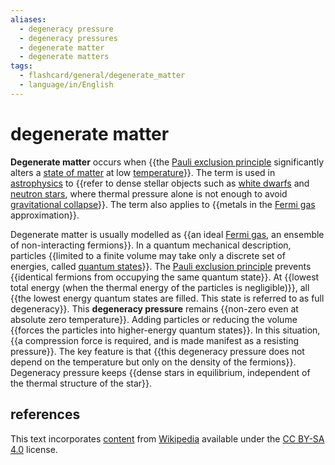 ```yaml
---
aliases:
  - degeneracy pressure
  - degeneracy pressures
  - degenerate matter
  - degenerate matters
tags:
  - flashcard/general/degenerate_matter
  - language/in/English
---
```


# degenerate matter

__Degenerate matter__ occurs when {{the [Pauli exclusion principle](Pauli%20exclusion%20principle.md) significantly alters a [state of matter](state%20of%20matter.md) at low [temperature](temperature.md)}}. The term is used in [astrophysics](astrophysics.md) to {{refer to dense stellar objects such as [white dwarfs](white%20dwarf.md) and [neutron stars](neutron%20star.md), where thermal pressure alone is not enough to avoid [gravitational collapse](gravitational%20collapse.md)}}. The term also applies to {{metals in the [Fermi gas](fermi%20gas.md) approximation}}.

Degenerate matter is usually modelled as {{an ideal [Fermi gas](fermi%20gas.md), an ensemble of non-interacting fermions}}. In a quantum mechanical description, particles {{limited to a finite volume may take only a discrete set of energies, called [quantum states](quantum%20state.md)}}. The [Pauli exclusion principle](Pauli%20exclusion%20principle.md) prevents {{identical fermions from occupying the same quantum state}}. At {{lowest total energy (when the thermal energy of the particles is negligible)}}, all {{the lowest energy quantum states are filled. This state is referred to as full degeneracy}}. This __degeneracy pressure__ remains {{non-zero even at absolute zero temperature}}. Adding particles or reducing the volume {{forces the particles into higher-energy quantum states}}. In this situation, {{a compression force is required, and is made manifest as a resisting pressure}}. The key feature is that {{this degeneracy pressure does not depend on the temperature but only on the density of the fermions}}. Degeneracy pressure keeps {{dense stars in equilibrium, independent of the thermal structure of the star}}.

## references

This text incorporates [content](https://en.wikipedia.org/wiki/degenerate_matter) from [Wikipedia](Wikipedia.md) available under the [CC BY-SA 4.0](https://creativecommons.org/licenses/by-sa/4.0/) license.
